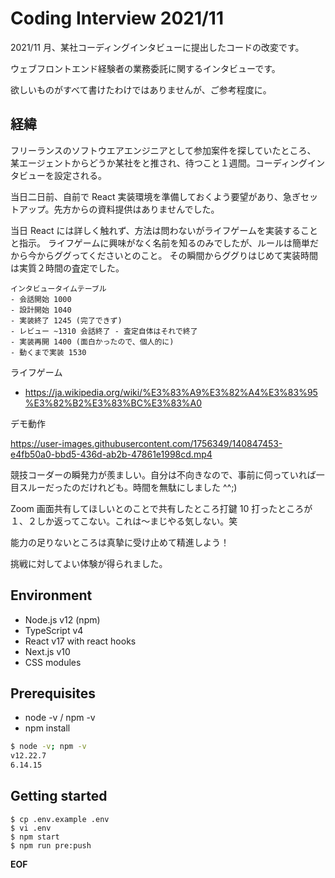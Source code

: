 # Coding Interview 2021/11

2021/11 月、某社コーディングインタビューに提出したコードの改変です。

ウェブフロントエンド経験者の業務委託に関するインタビューです。

欲しいものがすべて書けたわけではありませんが、ご参考程度に。

## 経緯

フリーランスのソフトウエアエンジニアとして参加案件を探していたところ、
某エージェントからどうか某社をと推され、待つこと１週間。コーディングインタビューを設定される。

当日二日前、自前で React 実装環境を準備しておくよう要望があり、急ぎセットアップ。先方からの資料提供はありませんでした。

当日 React には詳しく触れず、方法は問わないがライフゲームを実装することと指示。
ライフゲームに興味がなく名前を知るのみでしたが、ルールは簡単だから今からググってくださいとのこと。
その瞬間からググりはじめて実装時間は実質２時間の査定でした。

```
インタビュータイムテーブル
- 会話開始 1000
- 設計開始 1040
- 実装終了 1245 (完了できず)
- レビュー ~1310 会話終了 - 査定自体はそれで終了
- 実装再開 1400 (面白かったので、個人的に)
- 動くまで実装 1530
```

ライフゲーム

- https://ja.wikipedia.org/wiki/%E3%83%A9%E3%82%A4%E3%83%95%E3%82%B2%E3%83%BC%E3%83%A0

デモ動作

https://user-images.githubusercontent.com/1756349/140847453-e4fb50a0-bbd5-436d-ab2b-47861e1998cd.mp4

競技コーダーの瞬発力が羨ましい。自分は不向きなので、事前に伺っていれば一目スルーだったのだけれども。時間を無駄にしました ^^;)

Zoom 画面共有してほしいとのことで共有したところ打鍵 10 打ったところが１、２しか返ってこない。これは〜まじやる気しない。笑

能力の足りないところは真摯に受け止めて精進しよう！

挑戦に対してよい体験が得られました。

## Environment

- Node.js v12 (npm)
- TypeScript v4
- React v17 with react hooks
- Next.js v10
- CSS modules

## Prerequisites

- node -v / npm -v
- npm install

```bash
$ node -v; npm -v
v12.22.7
6.14.15
```

## Getting started

```
$ cp .env.example .env
$ vi .env
$ npm start
$ npm run pre:push
```

**EOF**
